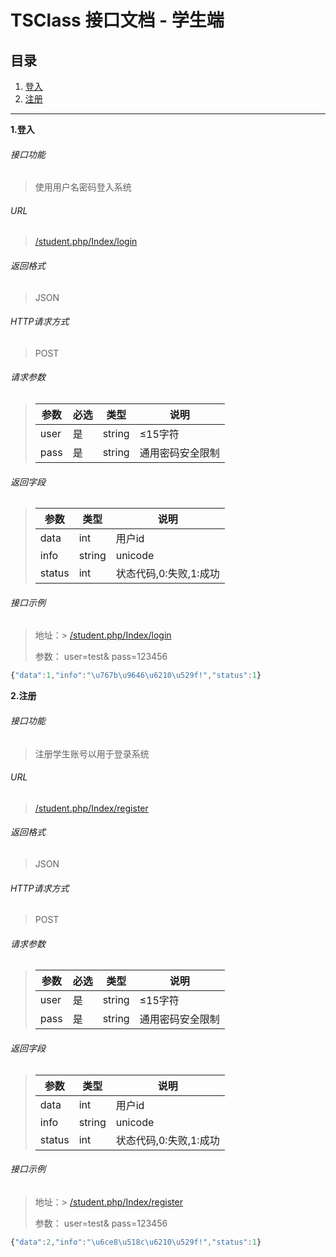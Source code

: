 # TSClass 接口文档 - 学生端

## 目录

1.  <a href="#login">登入</a>
2.  <a href="#register">注册</a>

***

**1.<span id="login">登入</span>**

###### 接口功能

> 使用用户名密码登入系统

###### URL

> [/student.php/Index/login]()

###### 返回格式

> JSON

###### HTTP请求方式

> POST

###### 请求参数

> 参数 | 必选 | 类型 | 说明
> ---|----|----|---
> user | 是 | string | ≤15字符
> pass | 是 | string | 通用密码安全限制

###### 返回字段

> 参数 | 类型 | 说明
> ---|----|---
> data | int | 用户id
> info | string|unicode | 提示信息
> status | int | 状态代码,0:失败,1:成功

###### 接口示例

> 地址：> [/student.php/Index/login]()
> 
> 参数： user=test& pass=123456


``` javascript
{"data":1,"info":"\u767b\u9646\u6210\u529f!","status":1}
```

**2.<span id="register">注册</span>**

###### 接口功能

> 注册学生账号以用于登录系统

###### URL

> [/student.php/Index/register]()

###### 返回格式

> JSON

###### HTTP请求方式

> POST

###### 请求参数

> 参数 | 必选 | 类型 | 说明
> ---|----|----|---
> user | 是 | string | ≤15字符
> pass | 是 | string | 通用密码安全限制

###### 返回字段

> 参数 | 类型 | 说明
> ---|----|---
> data | int | 用户id
> info | string|unicode | 提示信息
> status | int | 状态代码,0:失败,1:成功

###### 接口示例

> 地址：> [/student.php/Index/register]()
> 
> 参数： user=test& pass=123456


``` javascript
{"data":2,"info":"\u6ce8\u518c\u6210\u529f!","status":1}
```